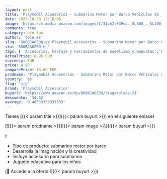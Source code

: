 ```yaml
---
layout: post
title: 'Playmobil Accesorios - Submarino Motor por Barco Vehículos de juguete  Color Azul  Playmobil 5159 '
date: 2022-10-30 17:16:08
image: 'https://m.media-amazon.com/images/I/31ohZt+3PuL._SL500_._SL400_.jpg'
comments: true
category: ofertas
author: 'tole.es'
slug: 'B00BJAOZ0Q-es Playmobil Accesorios - Submarino Motor por Barco Vehículos...'
sku: 'B00BJAOZ0Q-es'
tags: [ 'Accesorios, herraje y herramientas de modelismo y maquetas','Costura y manualidades','Hogar y cocina','Juguetes','Juguetes y juegos','Modelismo y maquetas','Motores para modelismo','Muñecos y figuras','playmobil','playmobil accesorios','🇪🇸', ]
actualPrice: 8.95 EUR
currency: EUR
price: 8.95
comparePrice: 13.69 EUR
prodname: 'Playmobil Accesorios - Submarino Motor por Barco Vehículos de juguete  Color Azul  Playmobil 5159 '
country: 'es'
flag: '🇪🇸'
brand: 'Playmobil Accesorios'
buyurl: 'https://www.amazon.es/dp/B00BJAOZ0Q/?tag=tolees-21'
descuento: '34.62'
average: '9.46333333333333'
---
```


Tienes [{{< param title >}}]({{< param buyurl >}}) en el siguiente enlace!

[![{{< param prodname >}}]({{< param image >}})]({{< param buyurl >}})

ℹ️:

- Tipo de producto: submarino motor por barco
- Desarrolla la imaginación y la creatividad
- Incluye accesorio para submarino
- Juguete educativo para los niños

[🛒 Accede a la oferta!!]({{< param buyurl >}})
